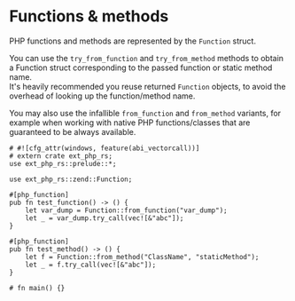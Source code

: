 # Functions & methods

PHP functions and methods are represented by the `Function` struct.  

You can use the `try_from_function` and `try_from_method` methods to obtain a Function struct corresponding to the passed function or static method name.  
It's heavily recommended you reuse returned `Function` objects, to avoid the overhead of looking up the function/method name.  

You may also use the infallible `from_function` and `from_method` variants, for example when working with native PHP functions/classes that are guaranteed to be always available.

```rust,no_run
# #![cfg_attr(windows, feature(abi_vectorcall))]
# extern crate ext_php_rs;
use ext_php_rs::prelude::*;

use ext_php_rs::zend::Function;

#[php_function]
pub fn test_function() -> () {
    let var_dump = Function::from_function("var_dump");
    let _ = var_dump.try_call(vec![&"abc"]);
}

#[php_function]
pub fn test_method() -> () {
    let f = Function::from_method("ClassName", "staticMethod");
    let _ = f.try_call(vec![&"abc"]);
}

# fn main() {}
```
